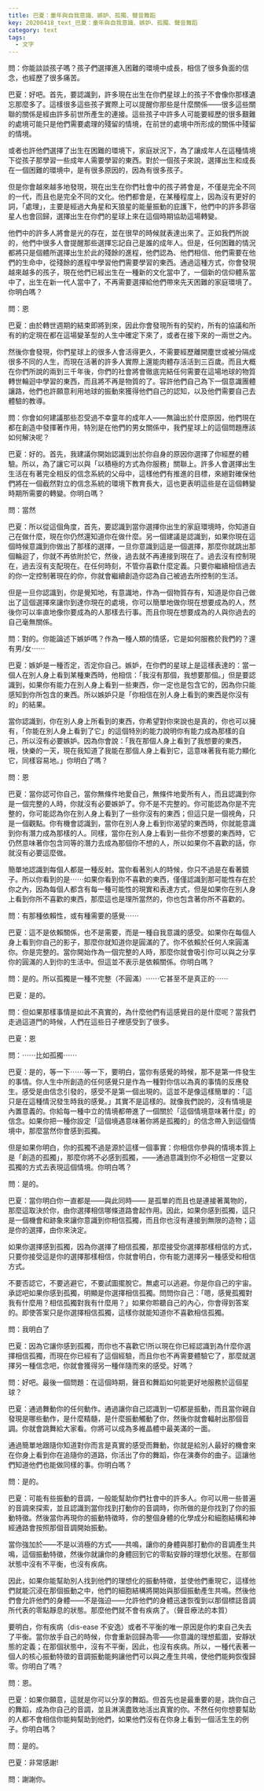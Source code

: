```yaml
---
title: 巴夏：童年與自我意識、嫉妒、孤獨、聲音舞蹈
key: 20200418_text_巴夏：童年與自我意識、嫉妒、孤獨、聲音舞蹈
category: text
tags:
  - 文字
---
```


問：你能談談孩子嗎？孩子們選擇進入困難的環境中成長，相信了很多負面的信念，也經歷了很多痛苦。

巴夏：好吧。首先，要認識到，許多現在出生在你們星球上的孩子不會像你那樣遺忘那麼多了。這樣很多這些孩子實際上可以提醒你那些是什麼關係——很多這些關聯的關係是經由許多前世所產生的連接。這些孩子中許多人可能要經歷的很多艱難的處境可能只是他們需要處理的殘留的情境，在前世的處境中所形成的關係中殘留的情境。

或者也許他們選擇了出生在困難的環境下，家庭狀況下，為了讓成年人在這種情境下從孩子那學習一些成年人需要學習的東西。對於一個孩子來說，選擇出生和成長在一個困難的環境中，是有很多原因的，因為有很多孩子。

但是你會越來越多地發現，現在出生在你們社會中的孩子將會是，不僅是完全不同的一代，而且也是完全不同的文化。他們都會是，在某種程度上，因為沒有更好的詞，「處理」，主要是經過大角星和天狼星的能量振動的庇護下，他們中的許多昴宿星人也會回歸，選擇出生在你們的星球上來在這個時期協助這場轉變。

他們中的許多人將會是光的存在，並在很早的時候就表達出來了。正如我們所說的，他們中很多人會提醒那些選擇忘記自己是誰的成年人。但是，任何困難的情況都將只是個體所選擇出生於此的殘餘的進程，他們認為、他們相信、他們需要在他們的生命中，從殘餘的進程中學習他們需要學習的東西。通過這種方式，你會發現越來越多的孩子，現在他們已經出生在一種新的文化當中了，一個新的信仰體系當中了，出生在新一代人當中了，不再需要選擇給他們帶來先天困難的家庭環境了。你明白嗎？

問：恩

巴夏：由於轉世週期的結束即將到來，因此你會發現所有的契約，所有的協議和所有的約定現在都在這場變革型的人生中確定下來了，或者在接下來的一兩世之內。

然後你會發現，你們星球上的很多人會活得更久，不需要經歷離開塵世或被分隔成很多不同的人生，而現在活著的許多人實際上還能肉體存活活到三百歲。而且大概在你們所說的兩到三千年後，你們的社會將會徹底完結任何需要在這場地球的物質轉世輪迴中學習的東西，而且將不再是物質的了。容許他們自己為下一個意識團體讓路，他們也許願意利用地球的振動來獲得他們自己的認知，以及他們需要自己去體驗的教導。

問：你會如何建議那些忍受過不幸童年的成年人——無論出於什麼原因，他們現在都在創造中發揮著作用，特別是在他們的男女關係中，我們星球上的這個問題應該如何解決呢？

巴夏：好的。首先，我建議你開始認識到出於你自身的原因你選擇了你經歷的體驗。所以，為了讓它可以與「以積極的方式為你服務」關聯上。許多人會選擇出生生活在有著完全相反的信念系統的父母中，這樣他們有推進的目標，來絕對確保他們將在一個截然對立的信念系統的環境下教育長大，這也更表明這些是在這個轉變時期所需要的轉變。你明白嗎？

問：當然

巴夏：所以從這個角度，首先，要認識到當你選擇你出生的家庭環境時，你知道自己在做什麼，現在你仍然還知道你在做什麼。另一個建議是認識到，如果你現在這個時候意識到你做出了那樣的選擇，一旦你意識到這是一個選擇，那麼你就跳出那個輪迴了，你就不再依附於它，然後，過去就不再連接到現在了。過去沒有控制現在，過去沒有支配現在。在任何時刻，不管你喜歡什麼定義。只要你繼續相信過去的你一定控制著現在的你，你就會繼續創造你認為自己被過去所控制的生活。

但是一旦你認識到，你是覺知地，有意識地，作為一個物質存有，知道是你自己做出了這個選擇來讓你到達你現在的處境，你可以簡單地做你現在想要成為的人，然後你可以率直地像你要成為的人那樣去行事。而且你現在想要成為的人與你過去的自己毫無關係。

問：對的。你能論述下嫉妒嗎？作為一種人類的情感，它是如何服務於我們的？還有男/女⋯⋯

巴夏：嫉妒是一種否定，否定你自己。嫉妒，在你們的星球上是這樣表達的：當一個人在別人身上看到某種東西時，他相信：「我沒有那個，我想要那個。」但是要認識到，如果你有能力在別人身上看到一些東西，你一定也是包含它的，因為你只能感知到你所包含的東西。所以嫉妒只是「你相信在別人身上看到的東西是你沒有的」的結果。

當你認識到，你在別人身上所看到的東西，你希望對你來說也是真的，你也可以擁有，「你能在別人身上看到了它」的這個特別的能力說明你有能力成為那樣的自己，所以沒有必要嫉妒。因為你會說：「我在那個人身上看到了我想要的東西，哦，快樂的一天，現在我知道了我能在那個人身上看到它，這意味著我有能力顯化它，同樣容易地。」你明白了嗎？

問：恩

巴夏：當你認可你自己，當你無條件地愛自己，無條件地愛所有人，而且認識到你是一個完整的人時，你就沒有必要嫉妒了。你不是不完整的。你可能認為你是不完整的，你可能認為你在別人身上看到了一些你沒有的東西；但這只是一個視角，只是一個觀點。你有機會認識到，當你在別人身上看到你渴望的東西時，你就能意識到你有潛力成為那樣的人。同樣，當你在別人身上看到一些你不想要的東西時，它仍然意味著你包含同等的潛力去成為那個你不想的人，所以如果你不喜歡的話，你就沒有必要這麼做。

簡單地認識到每個人都是一種反射。當你看著別人的時候，你只不過是在看著鏡子。所以你看到的是⋯⋯如果你看到你不喜歡的東西，僅僅認識到那可能性存在於你之內，因為每個人都含有每一種可能性的現實和表達方式，但是如果你在別人身上看到你所不喜歡的東西，那麼這也是理所當然的，你也包含著你所不喜歡的。

問：有那種依賴性，或有種需要的感覺⋯⋯

巴夏：這不是依賴關係，也不是需要，而是一種自我意識的感受。如果你在每個人身上看到你自己的影子，那麼你就知道你是圓滿的了。你不依賴於任何人來圓滿你。你是完整的。當你開始作為一個完整的人時，那麼你就會吸引你可以與之分享你的圓滿的人到你的生活中。但這並不表示是依賴關係。你明白嗎？

問：是的。所以孤獨是一種不完整（不圓滿）⋯⋯它甚至不是真正的⋯⋯

巴夏：是的。

問：但如果那樣事情是如此不真實的，為什麼他們有這感覺目的是什麼呢？當我們走過這道門的時候，人們在這些日子裡感受到了很多。

巴夏：恩

問：⋯⋯比如孤獨⋯⋯

巴夏：是的，等一下⋯⋯等一下，要明白，當你有感覺的時候，那不是第一件發生的事情。你人生中所創造的任何感覺只是作為一種對你信以為真的事情的反應發生。感受是由信念引發的，感受不是第一個出現的。這並不是像這樣簡單的：「這只是在這種情況發生時我的感覺。」其實不是這樣的。就像我們說的，沒有情境是內置意義的。你給每一種中立的情境都帶進了一個關於「這個情境意味著什麼」的信念。如果你把一種你設定「這個境遇意味著你將是孤獨的」的信念帶入到這個情境中，那麼當然你會感到孤獨。

但是如果你明白，你的孤獨不過是源於這樣一個事實：你相信你參與的情境本質上是「創造的孤獨」，那麼你將不必感到孤獨，——通過意識到你不必相信一定要以孤獨的方式去表現這個情境。你明白嗎？

問：是的。

巴夏：當你明白你一直都是——與此同時—— 是孤單的而且也是連接著萬物的，那麼這取決於你，由你選擇相信哪條道路會起作用。因此，如果你感到孤獨，這只是一個機會和跡象來讓你意識到你相信孤獨，而且你也沒有連接到無限的造物；這是你的選擇，由你來決定。

如果你選擇感到孤獨，因為你選擇了相信孤獨，那麼接受你選擇那樣相信的方式，只要你接受這是你的選擇那樣相信，你就會明白，你有能力選擇另一種感受和相信方式。

不要否認它，不要逃避它，不要試圖擺脫它。無處可以逃避。你是你自己的宇宙。承認吧如果你感到孤獨，明顯是你選擇相信孤獨。問問你自己：「嗯，感覺孤獨對我有什麼用？相信孤獨對我有什麼用？」如果你聆聽自己的內心，你會得到答案的。即使答案只是你選擇相信孤獨，這樣你就能知道你不喜歡相信孤獨。

問：我明白了

巴夏：因為它讓你感到孤獨，而你也不喜歡它!所以現在你已經認識到為什麼你選擇相信孤獨，而現在你已經有了這個經驗，而且你也不再需要體驗它了，那麼就選擇另一種信念吧，你就會獲得另一種伴隨而來的感受。好嗎？

問：好吧。最後一個問題：在這個時期，聲音和舞蹈如何能更好地服務於這個星球？

巴夏：通過舞動你的任何動作。通過讓你自己認識到一切都是振動，而且當你親自發現是哪些動作，是什麼精髓，是什麼振動觸動了你，然後你就會輻射出那個音調。你就會跳舞給大家看。你將可以成為多維晶體中最美滿的一面。

通過簡單地跟隨你知道對你而言是真實的感受而舞動，你就是給別人最好的機會來在你身上看到你在追隨你的道路，你活出了你的舞蹈，你在演奏你的曲子。這讓他們知道他們也能做同樣的事。你明白嗎？

問：是的。

巴夏：可能有些振動的音調，一般能幫助你們社會中的許多人。你可以用一些普遍的音調來探索，並且認識到當你找到打動你的音調時，你所做的是你找到了你的振動特徵。然後當你再現你的振動特徵時，你的整個身體的化學成分和細胞結構和神經通路會按照那個音調開始振動。

當你強加於——不是以消極的方式——共鳴，讓你的身體與那打動你的音調產生共鳴，這個振動特徵，然後你就讓你的身體回到它的零點安靜的理想化狀態。在那個狀態中沒有不平衡，也沒有疾病。

因此，如果你能幫助別人找到他們的理想化的振動特徵，並使他們重現它，這樣他們就能沉浸在那個振動之中，他們的細胞結構將開始與那個振動產生共鳴。然後他們會允許他們的身體——不是強迫——允許他們的身體迅速恢復到以那個標誌音調所代表的零點靜息的狀態。那麼他們就不會有疾病了。（聲音療法的本質）

要明白，你有疾病（dis-ease 不安逸）或者不平衡的唯一原因是你約束自己失去了平衡。當你放手自己的時候，你會重新回歸為零——你意識的理想藍圖，安靜狀態的定義；在那個狀態中，沒有不平衡，因此，也沒有疾病。所以，一種代表著一個人的核心振動特徵的音調振動能夠讓他們可以與之產生共鳴，使他們能夠恢復歸零。你明白了嗎？

問：恩。

巴夏：如果你願意，這就是你可以分享的舞蹈。但首先也是最重要的是，跳你自己的舞蹈，成為你自己的音調，並且淋漓盡致地活出真實的你。不然任何你想要幫助的人都不會相信你能夠幫助到他們，如果他們沒有在你身上看到一個活生生的例子。你明白嗎？

問：是的。

巴夏：非常感謝!

問：謝謝你。
